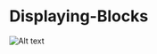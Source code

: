 # Displaying-Blocks
![Alt text](https://raw.github.com/kevinbundi/Displaying-Blocks/master/Capture.PNG)
